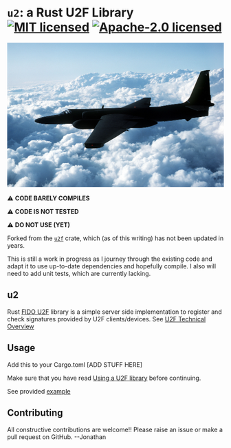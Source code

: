 # `u2`: a Rust U2F Library &emsp; [![MIT licensed]][MIT] [![Apache-2.0 licensed]][APACHE]

<!--Description 	
English: [Original description] An air-to-air left side view of a TR-1 tactical reconnaissance aircraft.
The U-2 Dragon Lady is considered the leader among manned intelligence, surveillance and reconnaissance systems. An aircraft such as this collected images over the Gulf Coast region after Hurricanes Katrina and Rita.
Picture prepared for Wikipedia by Adrian Pingstone in April 2003.
Date 	between 1955 and 1998
Source 	Defense Visual Information Center (1998). A DoD CD-Rom Image Collection: Best of the US Air Force. [1][2]
Author 	United States Department of the Air Force
Permission
(Reusing this file) 	"Information presented on Airforce Link is considered public information and may be distributed or copied. Use of appropriate byline/photo/image credits is requested." [3]
https://commons.wikimedia.org/wiki/File:Usaf.u2.750pix.jpg
-->
![An USAF U-2 Side View While Flying](./images/Usaf.u2.750pix.jpg)

⚠️ **CODE BARELY COMPILES**

⚠️ **CODE IS NOT TESTED**

⚠️ **DO NOT USE (YET)**

Forked from the [`u2f`](https://crates.io/crates/u2f) crate, which (as of this writing) has not been updated in years.

This is still a work in progress as I journey through the existing code and adapt it to use up-to-date dependencies and hopefully compile. I also will need to add unit tests, which are currently lacking. 

[MIT licensed]: https://img.shields.io/badge/License-MIT-blue.svg
[MIT]: ./LICENSE-MIT
[Apache-2.0 licensed]: https://img.shields.io/badge/License-Apache%202.0-blue.svg
[APACHE]: ./LICENSE-APACHE

## u2

Rust [FIDO U2F](https://fidoalliance.org/specifications/download/) library is a simple server side implementation to register and check signatures provided by U2F clients/devices. See [U2F Technical Overview](https://developers.yubico.com/U2F/Protocol_details/Overview.html)

## Usage

Add this to your Cargo.toml
[ADD STUFF HERE]

Make sure that you have read [Using a U2F library](https://developers.yubico.com/U2F/Libraries/Using_a_library.html) before continuing.

See provided [example](https://github.com/wisespace-io/u2f-rs/tree/master/example)

## Contributing

All constructive contributions are welcome!! Please raise an issue or make a pull request on GitHub. --Jonathan
